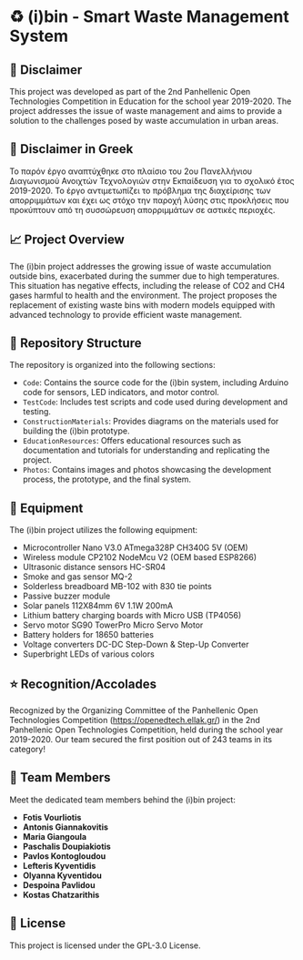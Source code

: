# :recycle: (i)bin - Smart Waste Management System

## :page_facing_up: Disclaimer
This project was developed as part of the 2nd Panhellenic Open Technologies Competition in Education for the school year 2019-2020. The project addresses the issue of waste management and aims to provide a solution to the challenges posed by waste accumulation in urban areas.

## :page_facing_up: Disclaimer in Greek
Το παρόν έργο αναπτύχθηκε στο πλαίσιο του 2ου Πανελλήνιου Διαγωνισμού Ανοιχτών Τεχνολογιών στην Εκπαίδευση για το σχολικό έτος 2019-2020. Το έργο αντιμετωπίζει το πρόβλημα της διαχείρισης των απορριμμάτων και έχει ως στόχο την παροχή λύσης στις προκλήσεις που προκύπτουν από τη συσσώρευση απορριμμάτων σε αστικές περιοχές.

## :chart_with_upwards_trend: Project Overview
The (i)bin project addresses the growing issue of waste accumulation outside bins, exacerbated during the summer due to high temperatures. This situation has negative effects, including the release of CO2 and CH4 gases harmful to health and the environment. The project proposes the replacement of existing waste bins with modern models equipped with advanced technology to provide efficient waste management.

## :file_folder: Repository Structure
The repository is organized into the following sections:
- `Code`: Contains the source code for the (i)bin system, including Arduino code for sensors, LED indicators, and motor control.
- `TestCode`: Includes test scripts and code used during development and testing.
- `ConstructionMaterials`: Provides diagrams on the materials used for building the (i)bin prototype.
- `EducationResources`: Offers educational resources such as documentation and tutorials for understanding and replicating the project.
- `Photos`: Contains images and photos showcasing the development process, the prototype, and the final system.

## :wrench: Equipment

The (i)bin project utilizes the following equipment:

- Microcontroller Nano V3.0 ATmega328P CH340G 5V (OEM) 
- Wireless module CP2102 NodeMcu V2 (OEM based ESP8266)
- Ultrasonic distance sensors HC-SR04
- Smoke and gas sensor MQ-2
- Solderless breadboard MB-102 with 830 tie points
- Passive buzzer module
- Solar panels 112X84mm 6V 1.1W 200mA
- Lithium battery charging boards with Micro USB (TP4056)
- Servo motor SG90 TowerPro Micro Servo Motor
- Battery holders for 18650 batteries
- Voltage converters DC-DC Step-Down & Step-Up Converter
- Superbright LEDs of various colors

## :star: Recognition/Accolades
Recognized by the Organizing Committee of the Panhellenic Open Technologies Competition (https://openedtech.ellak.gr/) in the 2nd Panhellenic Open Technologies Competition, held during the school year 2019-2020. Our team secured the first position out of 243 teams in its category!

## :busts_in_silhouette: Team Members

Meet the dedicated team members behind the (i)bin project:

- **Fotis Vourliotis**
- **Antonis Giannakovitis**
- **Maria Giangoula**
- **Paschalis Doupiakiotis**
- **Pavlos Kontogloudou**
- **Lefteris Kyventidis**
- **Olyanna Kyventidou**
- **Despoina Pavlidou**
- **Kostas Chatzarithis**

## :scroll: License
This project is licensed under the GPL-3.0 License.


